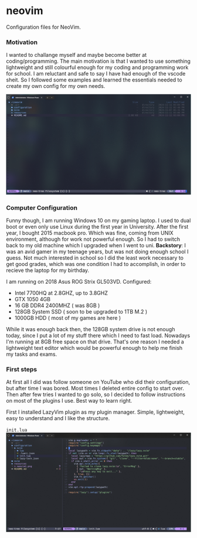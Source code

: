 # neovim
Configuration files for NeoVim.

### Motivation
I wanted to challange myself and maybe become better at coding/programming. The main motivation is that I 
wanted to use something lightweight and still colourful enough for my coding and programming work for school.
I am reluctant and safe to say I have had enough of the vscode sheit. So I followed some examples and learned the essentials needed
to create my own config for my own needs.

![Neovim](/resources/neovim1.png)

### Computer Configuration
Funny though, I am running Windows 10 on my gaming laptop. I used to dual boot or even only use Linux during the first year in University.
After the first year, I bought 2015 macbook pro. Which was fine, coming from UNIX environment, although for work not powerful enough.
So I had to switch back to my old machine which I upgraded when I went to uni.
**Backstory**: I was an avid gamer in my teenage years, but was not doing enough school I guess. Not much interested in school so I did the least work
necessary to get good grades, which was one condition I had to accomplish, in order to recieve the laptop for my birthday.

I am running on 2018 Asus ROG Strix GL503VD. 
Configured:
- Intel 7700HQ at 2.8GHZ, up to 3.8GHZ
- GTX 1050 4GB
- 16 GB DDR4 2400MHZ ( was 8GB )
- 128GB System SSD ( soon to be upgraded to 1TB M.2 )
- 1000GB HDD ( most of my games are here )

While it was enough back then, the 128GB system drive is not enough today, since I put a lot of my stuff there which I need to fast load.
Nowadays I'm running at 8GB free space on that drive. That's one reason I needed a lightweight text editor which would be powerful enough to 
help me finish my tasks and exams.

### First steps
At first all I did was follow someone on YouTube who did their configuration, but after time I was bored. Most times
I deleted entire config to start over. Then after few tries I wanted to go solo, so I decided to follow instructions on most of the plugins I use.
Best way to learn right.

First I installed LazyVim plugin as my plugin manager. Simple, lightweight, easy to understand and I like the structure.

`init.lua`
![init.lua](/resources/neovim2.png)
